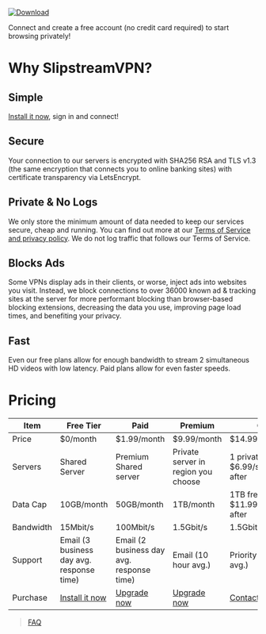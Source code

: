 [![Download](https://slipstreamvpn.tk/download.png)](https://chrome.google.com/webstore/detail/slipstreamvpn-proxy-unblo/gfhkjbaojklnhgbnkkicgojopompeaog)  


Connect and create a free account (no credit card required) to start browsing privately!

# Why SlipstreamVPN?
## Simple
[Install it now](#pricing), sign in and connect!

## Secure
Your connection to our servers is encrypted with SHA256 RSA and TLS v1.3 (the same encryption that connects you to online banking sites) with certificate transparency via LetsEncrypt.

## Private & No Logs
We only store the minimum amount of data needed to keep our services secure, cheap and running. You can find out more at our [Terms of Service and privacy policy](tos). We do not log traffic that follows our Terms of Service.

## Blocks Ads
Some VPNs display ads in their clients, or worse, inject ads into websites you visit. Instead, we block connections to over 36000 known ad & tracking sites at the server for more performant blocking than browser-based blocking extensions, decreasing the data you use, improving page load times, and benefiting your privacy.

## Fast
Even our free plans allow for enough bandwidth to stream 2 simultaneous HD videos with low latency. Paid plans allow for even faster speeds.

# Pricing

|Item       |Free Tier                        |Paid                    |Premium                             |Custom                                      |
|-----------|---------------------------------|------------------------|------------------------------------|--------------------------------------------|
|Price      |$0/month                         |$1.99/month             |$9.99/month                         |$14.99/month                                |
|Servers    |Shared Server                    |Premium Shared server   |Private server in region you choose |1 private free, $6.99/server/month after    |
|Data Cap   |10GB/month                        |50GB/month              |1TB/month                           |1TB free, $11.99/TB/month after             |
|Bandwidth  |15Mbit/s                         |100Mbit/s               |1.5Gbit/s                           |1.5Gbit/server/second                       |
|Support    |Email (3 business day avg. response time) |Email (2 business day avg. response time)    |Email (10 hour avg.)         |Priority email (5 hour avg.)    |
|Purchase   |[Install it now](https://chrome.google.com/webstore/detail/slipstreamvpn-proxy-unblo/gfhkjbaojklnhgbnkkicgojopompeaog) |[Upgrade now](https://my.slipstreamvpn.tk)|[Upgrade now](https://my.slipstreamvpn.tk)|[Contact us](contact-us)                    |

> [FAQ](faq)

